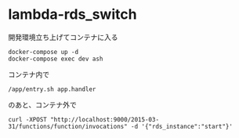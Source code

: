 # lambda-rds_switch
開発環境立ち上げてコンテナに入る
```
docker-compose up -d
docker-compose exec dev ash
```
コンテナ内で
```
/app/entry.sh app.handler
```
のあと、コンテナ外で
```
curl -XPOST "http://localhost:9000/2015-03-31/functions/function/invocations" -d '{"rds_instance":"start"}'
```
